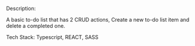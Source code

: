 Description:

A basic to-do list that has 2 CRUD actions, Create  a new to-do list item and delete a completed one.

Tech Stack: Typescript, REACT, SASS

